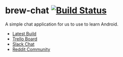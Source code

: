 # brew-chat  [![Build Status](https://travis-ci.org/javabrewery/brew-chat.svg?branch=master)](https://travis-ci.org/javabrewery/brew-chat)
A simple chat application for us to use to learn Android.

* [Latest Build](https://community.testfairy.com/join/v9LITRNC)
* [Trello Board](https://trello.com/b/L1Z2bkka/brew-chat)
* [Slack Chat](https://thejavabrewery.slack.com)
* [Reddit Community](http://www.reddit.com/r/thejavabrewery)
